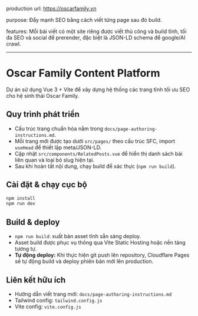 production url: https://oscarfamily.vn

purpose: Đẩy mạnh SEO bằng cách viết từng page sau đó build.

features: Mỗi bài viết có một site riêng được viết thủ công và build tĩnh, tối đa SEO và social để prerender, đặc biệt là JSON-LD schema để google/AI crawl.

---

# Oscar Family Content Platform

Dự án sử dụng Vue 3 + Vite để xây dựng hệ thống các trang tĩnh tối ưu SEO cho hệ sinh thái Oscar Family.

## Quy trình phát triển

- Cấu trúc trang chuẩn hóa nằm trong `docs/page-authoring-instructions.md`.
- Mỗi trang mới được tạo dưới `src/pages/` theo cấu trúc SFC, import `useHead` để thiết lập meta/JSON-LD.
- Cập nhật `src/components/RelatedPosts.vue` để hiển thị danh sách bài liên quan và loại bỏ slug hiện tại.
- Sau khi hoàn tất nội dung, chạy build để xác thực (`npm run build`).

## Cài đặt & chạy cục bộ

```bash
npm install
npm run dev
```

## Build & deploy

- `npm run build`: xuất bản asset tĩnh sẵn sàng deploy.
- Asset build được phục vụ thông qua Vite Static Hosting hoặc nền tảng tương tự.
- **Tự động deploy:** Khi thực hiện git push lên repository, Cloudflare Pages sẽ tự động build và deploy phiên bản mới lên production.

## Liên kết hữu ích

- Hướng dẫn viết trang mới: `docs/page-authoring-instructions.md`
- Tailwind config: `tailwind.config.js`
- Vite config: `vite.config.js`
